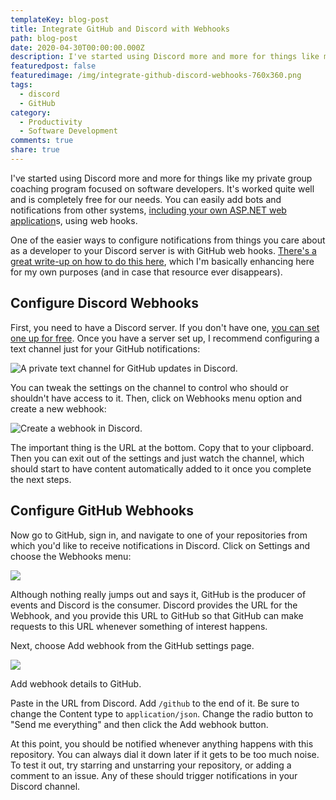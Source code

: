 ```yaml
---
templateKey: blog-post
title: Integrate GitHub and Discord with Webhooks
path: blog-post
date: 2020-04-30T00:00:00.000Z
description: I've started using Discord more and more for things like my private group coaching program focused on software developers.
featuredpost: false
featuredimage: /img/integrate-github-discord-webhooks-760x360.png
tags:
  - discord
  - GitHub
category:
  - Productivity
  - Software Development
comments: true
share: true
---
```


I've started using Discord more and more for things like my private group coaching program focused on software developers. It's worked quite well and is completely free for our needs. You can easily add bots and notifications from other systems, [including your own ASP.NET web application](https://ardalis.com/add-discord-notifications-to-asp-net-core-apps)s, using web hooks.

One of the easier ways to configure notifications from things you care about as a developer to your Discord server is with GitHub web hooks. [There's a great write-up on how to do this here](https://gist.github.com/jagrosh/5b1761213e33fc5b54ec7f6379034a22), which I'm basically enhancing here for my own purposes (and in case that resource ever disappears).

## **Configure Discord Webhooks**

First, you need to have a Discord server. If you don't have one, [you can set one up for free](https://support.discordapp.com/hc/en-us/articles/204849977-How-do-I-create-a-server-). Once you have a server set up, I recommend configuring a text channel just for your GitHub notifications:

![A private text channel for GitHub updates in Discord.](/img/image-7.png "A private text channel for GitHub updates in Discord.")

You can tweak the settings on the channel to control who should or shouldn't have access to it. Then, click on Webhooks menu option and create a new webhook:

![Create a webhook in Discord.](/img/discord-create-webhook-1024x677.jpg "Create a webhook in Discord.")

The important thing is the URL at the bottom. Copy that to your clipboard. Then you can exit out of the settings and just watch the channel, which should start to have content automatically added to it once you complete the next steps.

## **Configure GitHub Webhooks**

Now go to GitHub, sign in, and navigate to one of your repositories from which you'd like to receive notifications in Discord. Click on Settings and choose the Webhooks menu:

![](/img/image-8-1024x515.png)

Although nothing really jumps out and says it, GitHub is the producer of events and Discord is the consumer. Discord provides the URL for the Webhook, and you provide this URL to GitHub so that GitHub can make requests to this URL whenever something of interest happens.

Next, choose Add webhook from the GitHub settings page.

![](/img/image-9-1024x713.png)

Add webhook details to GitHub.

Paste in the URL from Discord. Add `/github` to the end of it. Be sure to change the Content type to `application/json`. Change the radio button to "Send me everything" and then click the Add webhook button.

At this point, you should be notified whenever anything happens with this repository. You can always dial it down later if it gets to be too much noise. To test it out, try starring and unstarring your repository, or adding a comment to an issue. Any of these should trigger notifications in your Discord channel.
